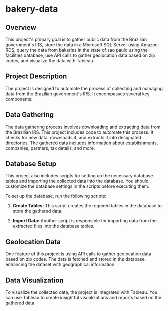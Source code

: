 # bakery-data

## Overview

This project's primary goal is to gather public data from the Brazilian government's IRS, store the data in a Microsoft SQL Server using Amazon RDS, query the data from bakeries in the state of sao paulo using the facilities database, use API calls to gather geolocation data based on zip codes, and visualize the data with Tableau.

## Project Description

The project is designed to automate the process of collecting and managing data from the Brazilian government's IRS. It encompasses several key components:

## Data Gathering

The data gathering process involves downloading and extracting data from the Brazilian IRS. This project includes code to automate this process. It checks for new data, downloads it, and extracts it into designated directories. The gathered data includes information about establishments, companies, partners, tax details, and more.

## Database Setup

This project also includes scripts for setting up the necessary database tables and importing the collected data into the database. You should customize the database settings in the scripts before executing them.

To set up the database, run the following scripts:

1. **Create Tables:** This script creates the required tables in the database to store the gathered data.

2. **Import Data:** Another script is responsible for importing data from the extracted files into the database tables.

## Geolocation Data

One feature of this project is using API calls to gather geolocation data based on zip codes. The data is fetched and stored in the database, enhancing the dataset with geographical information.

## Data Visualization

To visualize the collected data, the project is integrated with Tableau. You can use Tableau to create insightful visualizations and reports based on the gathered data.
